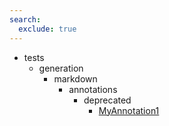 ```yaml
---
search:
  exclude: true
---
```


[//]: # (DO NOT EDIT THIS FILE DIRECTLY. Instead, edit the corresponding stub file and execute `npm run docs:api`.)

- tests
    - generation
        - markdown
            - annotations
                - deprecated
                    - [MyAnnotation1](tests/generation/markdown/annotations/deprecated/MyAnnotation1.md)

